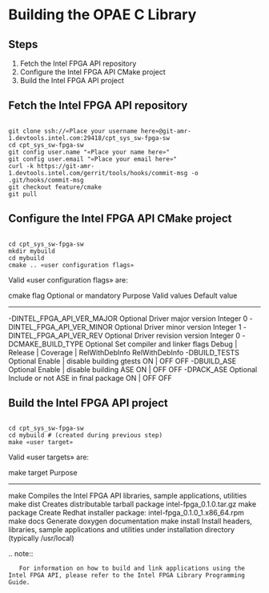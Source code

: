 Building the OPAE C Library
===========================

Steps
-----

1.  Fetch the Intel FPGA API repository
2.  Configure the Intel FPGA API CMake project
3.  Build the Intel FPGA API project

Fetch the Intel FPGA API repository
--------------------------------------

``` {.bash}

git clone ssh://«Place your username here»@git-amr-1.devtools.intel.com:29418/cpt_sys_sw-fpga-sw
cd cpt_sys_sw-fpga-sw
git config user.name "«Place your name here»"
git config user.email "«Place your email here»"
curl -k https://git-amr-1.devtools.intel.com/gerrit/tools/hooks/commit-msg -o .git/hooks/commit-msg
git checkout feature/cmake
git pull

```

Configure the Intel FPGA API CMake project
------------------------------------------

``` {.bash}

cd cpt_sys_sw-fpga-sw
mkdir mybuild
cd mybuild
cmake .. «user configuration flags»

```

Valid «user configuration flags» are:

  cmake flag                     Optional or mandatory   Purpose                            Valid values                                 Default value
  ----------------------------- ----------------------- ----------------------------------- -------------------------------------------- --------------
  -DINTEL\_FPGA\_API\_VER\_MAJOR    Optional                Driver major version                 Integer                                        0
  -DINTEL\_FPGA\_API\_VER\_MINOR    Optional                Driver minor version                 Integer                                        1
  -DINTEL\_FPGA\_API\_VER\_REV      Optional                Driver revision version              Integer                                        0
  -DCMAKE\_BUILD\_TYPE            Optional                Set compiler and linker flags        Debug | Release | Coverage | RelWithDebInfo   RelWithDebInfo
  -DBUILD\_TESTS                 Optional                Enable | disable building gtests     ON | OFF                                      OFF
  -DBUILD\_ASE                   Optional                Enable | disable building ASE        ON | OFF                                      OFF
  -DPACK\_ASE                    Optional                Include or not ASE in final package  ON | OFF                                      OFF

Build the Intel FPGA API project
--------------------------------

``` {.bash}

cd cpt_sys_sw-fpga-sw
cd mybuild # (created during previous step)
make «user target»

```

Valid «user targets» are:

  make target                Purpose
  -------------------------- --------------------------------------------------------------------------------------
  make                       Compiles the Intel FPGA API libraries, sample applications, utilities
  make dist                  Creates distributable tarball package intel-fpga\_0.1.0.tar.gz
  make package               Create Redhat installer package: intel-fpga\_0.1.0\_1.x86\_64.rpm
  make docs                  Generate doxygen documentation
  make install               Install headers, libraries, sample applications and utilities under installation directory (typically /usr/local)

.. note::

```
   For information on how to build and link applications using the Intel FPGA API, please refer to the Intel FPGA Library Programming Guide.

```
